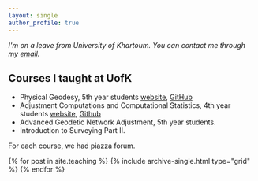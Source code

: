 ```yaml
---
layout: single
author_profile: true
---
```


<i>I'm on a leave from University of Khartoum. You can contact me through my <a href="mailto:mmbusif@gmail.com">email</a>.</i>

## Courses I taught at UofK

- Physical Geodesy, 5th year students [website](https://site.google.com/view/physical-geodesy), [GitHub](https://github.com/adonese/physical-geodesy)
- Adjustment Computations and Computational Statistics, 4th year students [website](https://site.google.com/se412), [Github](https://github.com/adonese/adjustment-computations)
- Advanced Geodetic Network Adjustment, 5th year students.
- Introduction to Surveying Part II.

For each course, we had piazza forum. 
 
<div class="grid__wrapper">
  {% for post in site.teaching %}
    {% include archive-single.html type="grid" %}
  {% endfor %}
</div>

